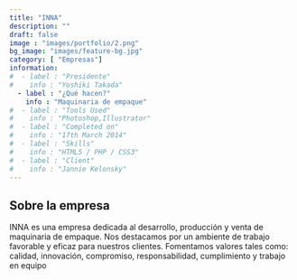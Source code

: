 ```yaml
---
title: "INNA"
description: ""
draft: false
image : "images/portfolio/2.png"
bg_image: "images/feature-bg.jpg"
category: [ "Empresas"]
information:
#  - label : "Presidente"
#    info : "Yoshiki Takada"
  - label : "¿Qué hacen?"
    info : "Maquinaria de empaque"
#  - label : "Tools Used"
#    info : "Photoshop,Illustrator"
#  - label : "Completed on"
#    info : "17th March 2014"
#  - label : "Skills"
#    info : "HTML5 / PHP / CSS3"
#  - label : "Client"
#    info : "Jannie Kelonsky"
---
```


## Sobre la empresa

INNA es una empresa dedicada al desarrollo, producción y venta de maquinaria de empaque. Nos destacamos por un ambiente de trabajo favorable y eficaz para nuestros clientes. Fomentamos valores tales como: calidad, innovación, compromiso, responsabilidad, cumplimiento y trabajo en equipo
